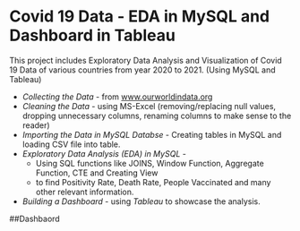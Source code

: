 # Covid 19 Data - EDA in MySQL and Dashboard in Tableau

This project includes Exploratory Data Analysis and Visualization of Covid 19 Data of various countries from year 2020 to 2021. (Using MySQL and Tableau)

- *Collecting the Data* - from www.ourworldindata.org
- *Cleaning the Data* - using MS-Excel (removing/replacing null values, dropping unnecessary columns, renaming columns to make sense to the reader)
- *Importing the Data in MySQL Databse* - Creating tables in MySQL and loading CSV file into table.
- *Exploratory Data Analysis (EDA) in MySQL* - 
    - Using SQL functions like JOINS, Window Function, Aggregate Function, CTE and Creating View
    - to find Positivity Rate, Death Rate, People Vaccinated and many other relevant information.
- *Building a Dashboard* - using *Tableau* to showcase the analysis.

##Dashbaord
